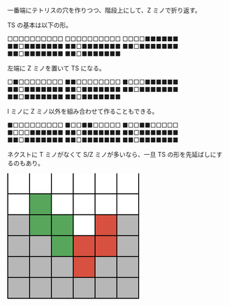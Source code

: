 一番端にテトリスの穴を作りつつ、階段上にして、Z ミノで折り返す。

TS の基本は以下の形。

□□□□□□□□□□
□□□□□□□□□□
□□□□■■■■■■
■■□■■■■■■■
■■□■■■■■■■
■■□■■■■■■■
■■□■■■■■■■
■■□■■■■■■■

左端に Z ミノを置いて TS になる。

□■□□□□□□□□
■■□□□□□□□□
■□□□■■■■■■
■■□■■■■■■■
■■□■■■■■■■
■■□■■■■■■■
■■□■■■■■■■
■■□■■■■■■■

I ミノに Z ミノ以外を組み合わせて作ることもできる。

■□□□□□□□□□
■□□■■□□□□□
■□□■■□□□□□
■□□□■■■■■■
■■□■■■■■■■
■■□■■■■■■■
■■□■■■■■■■
■■□■■■■■■■
■■□■■■■■■■

ネクストに T ミノがなくて S/Z ミノが多いなら、一旦 TS の形を先延ばしにするのもあり。

![TSの位置を盛り上げる](/assets/img/tetris/ts-up.png)
